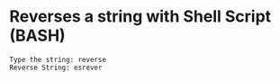 # Reverses a string with Shell Script (BASH)

``` $ ./reverses.sh
Type the string: reverse
Reverse String: esrever
```
